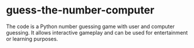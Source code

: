 # guess-the-number-computer
The code is a Python number guessing game with user and computer guessing. It allows interactive gameplay and can be used for entertainment or learning purposes.
